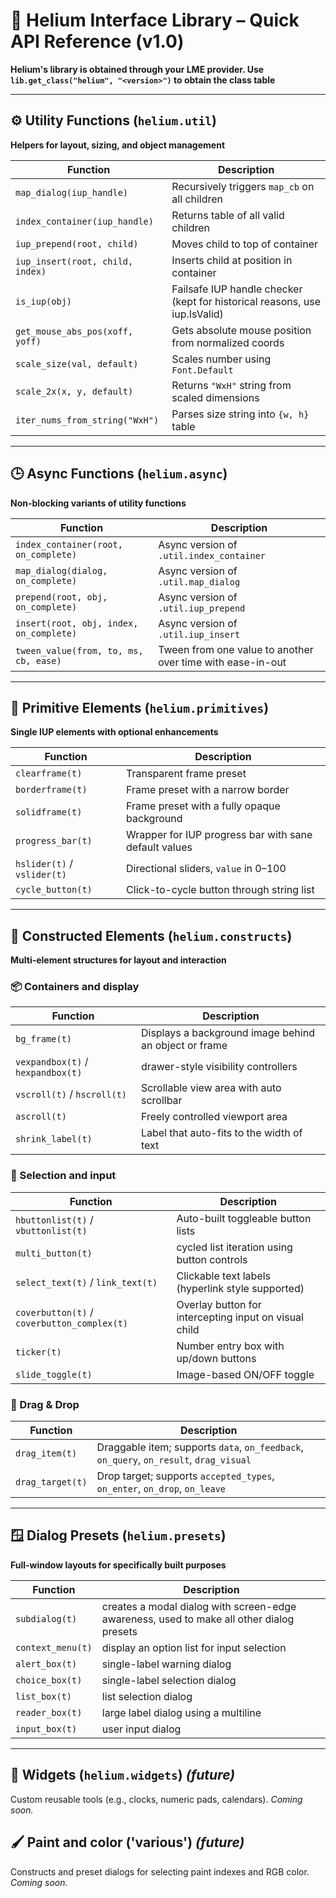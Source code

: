 # 📘 Helium Interface Library – Quick API Reference (v1.0)
**Helium's library is obtained through your LME provider. Use `lib.get_class("helium", "<version>")` to obtain the class table**

---

## ⚙️ Utility Functions (`helium.util`)
**Helpers for layout, sizing, and object management**

| Function | Description |
|----------|-------------|
| `map_dialog(iup_handle)` | Recursively triggers `map_cb` on all children |
| `index_container(iup_handle)` | Returns table of all valid children |
| `iup_prepend(root, child)` | Moves child to top of container |
| `iup_insert(root, child, index)` | Inserts child at position in container |
| `is_iup(obj)` | Failsafe IUP handle checker (kept for historical reasons, use iup.IsValid) |
| `get_mouse_abs_pos(xoff, yoff)` | Gets absolute mouse position from normalized coords |
| `scale_size(val, default)` | Scales number using `Font.Default` |
| `scale_2x(x, y, default)` | Returns `"WxH"` string from scaled dimensions |
| `iter_nums_from_string("WxH")` | Parses size string into `{w, h}` table |

---

## 🕒 Async Functions (`helium.async`)
**Non-blocking variants of utility functions**

| Function | Description |
|----------|-------------|
| `index_container(root, on_complete)` | Async version of `.util.index_container` |
| `map_dialog(dialog, on_complete)` | Async version of `.util.map_dialog` |
| `prepend(root, obj, on_complete)` | Async version of `.util.iup_prepend` |
| `insert(root, obj, index, on_complete)` | Async version of `.util.iup_insert` |
| `tween_value(from, to, ms, cb, ease)` | Tween from one value to another over time with ease-in-out |

---

## 🔧 Primitive Elements (`helium.primitives`)
**Single IUP elements with optional enhancements**

| Function | Description |
|----------|-------------|
| `clearframe(t)` | Transparent frame preset |
| `borderframe(t)` | Frame preset with a narrow border |
| `solidframe(t)` | Frame preset with a fully opaque background |
| `progress_bar(t)` | Wrapper for IUP progress bar with sane default values |
| `hslider(t)` / `vslider(t)` | Directional sliders, `value` in 0–100 |
| `cycle_button(t)` | Click-to-cycle button through string list |

---

## 🧱 Constructed Elements (`helium.constructs`)
**Multi-element structures for layout and interaction**

### 📦 Containers and display
| Function | Description |
|----------|-------------|
| `bg_frame(t)` | Displays a background image behind an object or frame |
| `vexpandbox(t)` / `hexpandbox(t)` | drawer-style visibility controllers |
| `vscroll(t)` / `hscroll(t)` | Scrollable view area with auto scrollbar |
| `ascroll(t)` | Freely controlled viewport area |
| `shrink_label(t)` | Label that auto-fits to the width of text |

### 🔘 Selection and input
| Function | Description |
|----------|-------------|
| `hbuttonlist(t)` / `vbuttonlist(t)` | Auto-built toggleable button lists |
| `multi_button(t)` | cycled list iteration using button controls |
| `select_text(t)` / `link_text(t)` | Clickable text labels (hyperlink style supported) |
| `coverbutton(t)` / `coverbutton_complex(t)` | Overlay button for intercepting input on visual child |
| `ticker(t)` | Number entry box with up/down buttons |
| `slide_toggle(t)` | Image-based ON/OFF toggle |

### 🧲 Drag & Drop
| Function | Description |
|----------|-------------|
| `drag_item(t)` | Draggable item; supports `data`, `on_feedback`, `on_query`, `on_result`, `drag_visual` |
| `drag_target(t)` | Drop target; supports `accepted_types`, `on_enter`, `on_drop`, `on_leave` |

---

## 🪟 Dialog Presets (`helium.presets`)
**Full-window layouts for specifically built purposes**

| Function | Description |
|----------|-------------|
| `subdialog(t)` | creates a modal dialog with screen-edge awareness, used to make all other dialog presets |
| `context_menu(t)` | display an option list for input selection |
| `alert_box(t)` | single-label warning dialog |
| `choice_box(t)` | single-label selection dialog |
| `list_box(t)` | list selection dialog |
| `reader_box(t)` | large label dialog using a multiline |
| `input_box(t)` | user input dialog |

---

## 🧪 Widgets (`helium.widgets`) *(future)*
Custom reusable tools (e.g., clocks, numeric pads, calendars). *Coming soon.*

## 🖌️ Paint and color ('various') *(future)*
Constructs and preset dialogs for selecting paint indexes and RGB color. *Coming soon.*